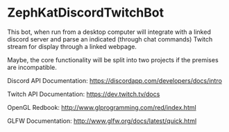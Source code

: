 # ZephKatDiscordTwitchBot

This bot, when run from a desktop computer will integrate with a linked discord server and parse an indicated (through chat commands) Twitch stream for display through a linked webpage.

Maybe, the core functionality will be split into two projects if the premises are incompatible.

Discord API Documentation: https://discordapp.com/developers/docs/intro

Twitch API Documentation: https://dev.twitch.tv/docs

OpenGL Redbook: http://www.glprogramming.com/red/index.html

GLFW Documentation: http://www.glfw.org/docs/latest/quick.html
